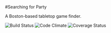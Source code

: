 #Searching for Party

A Boston-based tabletop game finder.

![Build Status](https://codeship.com/projects/0d693970-c874-0134-e079-6ac8e955f005/status?branch=master)
![Code Climate](https://codeclimate.com/github/toriscalzo000/sfp.png)
![Coverage Status](https://coveralls.io/repos/toriscalzo000/sfp/badge.png)
